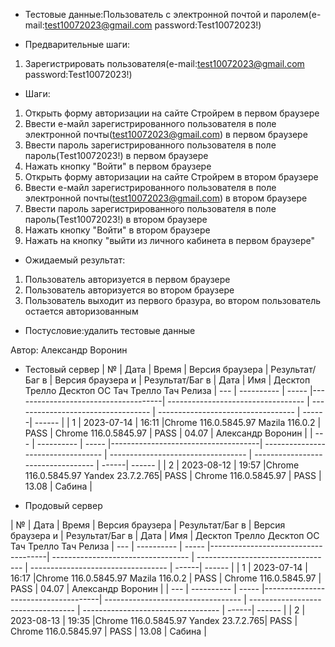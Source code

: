 * Тестовые данные:Пользователь с электронной почтой и паролем(e-mail:test10072023@gmail.com password:Test10072023!)


* Предварительные шаги:
1. Зарегистрировать пользователя(e-mail:test10072023@gmail.com password:Test10072023!)

* Шаги:
1. Открыть форму авторизации на сайте Стройрем в первом браузере
2. Ввести е-майл зарегистрированного пользователя в поле электронной почты(test10072023@gmail.com) в первом браузере
3. Ввести пароль зарегистрированного пользователя в поле пароль(Test10072023!) в первом браузере
4. Нажать кнопку "Войти" в первом браузере
5. Открыть форму авторизации на сайте Стройрем в втором браузере
6. Ввести е-майл зарегистрированного пользователя в поле электронной почты(test10072023@gmail.com) в втором браузере
7. Ввести пароль зарегистрированного пользователя в поле пароль(Test10072023!) в втором браузере
8. Нажать кнопку "Войти" в втором браузере
9. Нажать на кнопку "выйти из личного кабинета в первом браузере"


* Ожидаемый результат:
1. Пользователь авторизуется в первом браузере
2. Пользователь авторизуется во втором браузере
3. Пользователь выходит из первого бразура, во втором пользователь остается авторизованным


* Постусловие:удалить тестовые данные

Автор: Александр Воронин

* Тестовый сервер 
|  №  | Дата       | Время |           Версия браузера           |        Результат/Баг в            |             Версия браузера и       |           Результат/Баг в          |  Дата  |  Имя   |
								          Десктоп		                   Трелло Десктоп		                        ОС Тач			                  Трелло Тач	          Релиза
| --- | ---------- | ----- |-------------------------------------| ---------------------------------- | ---------------------------------- | ---------------------------------- | ------| ------  |
| 1   | 2023-07-14 | 16:11 |Chrome 116.0.5845.97 Mazila 116.0.2  | PASS                               | Chrome 116.0.5845.97               | PASS                               | 04.07 | Александр Воронин  |
| --- | ---------- | ----- |-------------------------------------| ---------------------------------- | ---------------------------------- | ---------------------------------- | ------| ------  |
| 2   | 2023-08-12 | 19:57 |Chrome 116.0.5845.97 Yandex 23.7.2.765| PASS                              | Chrome 116.0.5845.97               | PASS                               | 13.08 | Сабина  |


* Продовый сервер


|  №  | Дата       | Время |           Версия браузера           |        Результат/Баг в            |             Версия браузера и       |           Результат/Баг в          |  Дата  |  Имя   |
								          Десктоп		                   Трелло Десктоп		                        ОС Тач			                  Трелло Тач	          Релиза
| --- | ---------- | ----- |-------------------------------------| ---------------------------------- | ---------------------------------- | ---------------------------------- | ------| ------  |
| 1   | 2023-07-14 | 16:17 |Chrome 116.0.5845.97 Mazila 116.0.2  | PASS                               | Chrome 116.0.5845.97               | PASS                               | 04.07 | Александр Воронин  |
| --- | ---------- | ----- |-------------------------------------| ---------------------------------- | ---------------------------------- | ---------------------------------- | ------| ------  |
| 2   | 2023-08-13 | 19:35 |Chrome 116.0.5845.97 Yandex 23.7.2.765| PASS                              | Chrome 116.0.5845.97               | PASS                               | 13.08 | Сабина  |

